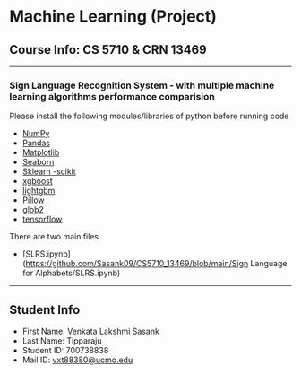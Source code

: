 # **Machine Learning** (Project) 
Course Info: CS 5710 & CRN 13469
---
---
### Sign Language Recognition System - with multiple machine learning algorithms performance comparision

Please install the following modules/libraries of python before running code
- [NumPy](https://numpy.org/install/)
- [Pandas](https://pandas.pydata.org/docs/getting_started/install.html)
- [Matplotlib](https://matplotlib.org/stable/users/installing/index.html)
- [Seaborn](https://pypi.org/project/seaborn/)
- [Sklearn -scikit](https://scikit-learn.org/stable/install.html)
- [xgboost](https://pypi.org/project/xgboost/) 
- [lightgbm](https://pypi.org/project/lightgbm/)  
- [Pillow](https://pypi.org/project/Pillow/) 
- [glob2](https://pypi.org/project/glob2/) 
- [tensorflow](https://www.tensorflow.org/install/pip)



There are two main files
- [SLRS.ipynb](https://github.com/Sasank09/CS5710_13469/blob/main/Sign Language for Alphabets/SLRS.ipynb)

---
## Student Info
- First Name: Venkata Lakshmi Sasank
- Last Name: Tipparaju
- Student ID: 700738838
- Mail ID: vxt88380@ucmo.edu
